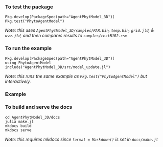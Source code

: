 
### To test the package

```
Pkg.develop(PackageSpec(path="AgentPhytModel_3D"))
Pkg.test("PhytoAgentModel")
```

_Note: this uses `AgentPhytModel_3D/samples/PAR.bin`, `temp.bin`, `grid.jld`, & `uvw.jld`, and then compares results to `samples/testB1B2.csv`_

### To run the example

```
Pkg.develop(PackageSpec(path="AgentPhytModel_3D"))
using PhytoAgentModel
include("AgentPhytModel_3D/src/model_update.jl")
```

_Note: this runs the same example as `Pkg.test("PhytoAgentModel")` but interactively._

### Example

### To build and serve the docs

```
cd AgentPhytModel_3D/docs
julia make.jl
mkdocs build
mkdocs serve
```

_Note: this requires mkdocs since `format = Markdown()` is set in `docs/make.jl`_
